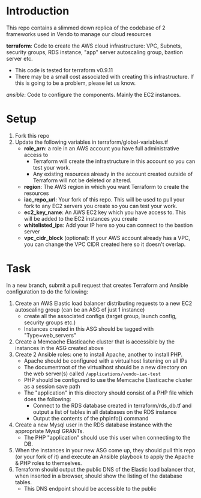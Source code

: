 # Introduction
This repo contains a slimmed down replica of the codebase of 2 frameworks used in Vendo to manage our cloud resources

**terraform**: Code to create the AWS cloud infrastructure: VPC, Subnets, security groups, RDS instance, "app" server autoscaling group, bastion server etc.
  * This code is tested for terraform v0.9.11
  * There may be a small cost associated with creating this infrastructure. If this is going to be a problem, please let us know.

*ansible*: Code to configure the components. Mainly the EC2 instances.

# Setup
1. Fork this repo
1. Update the following variables in terraform/global-variables.tf
   * **role_arn**: a role in an AWS account you have full administrative access to
     * Terraform will create the infrastructure in this account so you can test your work.
     * Any existing resources already in the account created outside of Terraform will not be deleted or altered.
   * **region**: The AWS region in which you want Terraform to create the resources
   * **iac_repo_url**: Your fork of this repo. This will be used to pull your fork to any EC2 servers you create so you can test your work.
   * **ec2_key_name**: An AWS EC2 key which you have access to. This will be added to the EC2 instances you create
   * **whitelisted_ips**: Add your IP here so you can connect to the bastion server
   * **vpc_cidr_block** (optional): If your AWS account already has a VPC, you can change the VPC CIDR created here so it doesn't overlap.

# Task
In a new branch, submit a pull request that creates Terraform and Ansible configuration to do the following:
1. Create an AWS Elastic load balancer distributing requests to a new EC2 autoscaling group (can be an ASG of just 1 instance)
   * create all the associated configs (target group, launch config, security groups etc.)
   * Instances created in this ASG should be tagged with "Type=web_servers"
1. Create a Memcache Elasticache cluster that is accessible by the instances in the ASG created above
1. Create 2 Ansible roles: one to install Apache, another to install PHP.
   * Apache should be configured with a virtualhost listening on all IPs
   * The documentroot of the virtualhost should be a new directory on the web server(s) called `/applications/vendo-iac-test`
   * PHP should be configured to use the Memcache Elasticache cluster as a session save path
   * The "application" in this directory should consist of a PHP file which does the following:
     * Connect to the RDS database created in terraform/rds_db.tf and output a list of tables in all databases on the RDS instance
     * Output the contents of the phpinfo() command
1. Create a new Mysql user in the RDS database instance with the appropriate Mysql GRANTs.
   * The PHP "application" should use this user when connecting to the DB.  
1. When the instances in your new ASG come up, they should pull this repo (or your fork of it) and execute an Ansible playbook to apply the Apache & PHP roles to themselves.
1. Terraform should output the public DNS of the Elastic load balancer that, when inserted in a browser, should show the listing of the database tables.
   * This DNS endpoint should be accessible to the public
